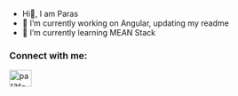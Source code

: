 - Hi👋, I am Paras
- 🔭 I’m currently working on Angular, updating my readme
- 🌱 I’m currently learning MEAN Stack
<h3 align="left">Connect with me:</h3>
<p align="left">
<a href="https://linkedin.com/in/paras-uppal-" target="blank"><img align="center" src="https://raw.githubusercontent.com/rahuldkjain/github-profile-readme-generator/master/src/images/icons/Social/linked-in-alt.svg" alt="paras-uppal-" height="30" width="40" /></a>
</p>


<!--
**paras-uppal/paras-uppal** is a ✨ _special_ ✨ repository because its `README.md` (this file) appears on your GitHub profile.

Here are some ideas to get you started:

- 🔭 I’m currently working on ...
- 🌱 I’m currently learning 
- 👯 I’m looking to collaborate on ...
- 🤔 I’m looking for help with ...
- 💬 Ask me about ...
- 📫 How to reach me: ...
- 😄 Pronouns: ...
- ⚡ Fun fact: ...
-->
